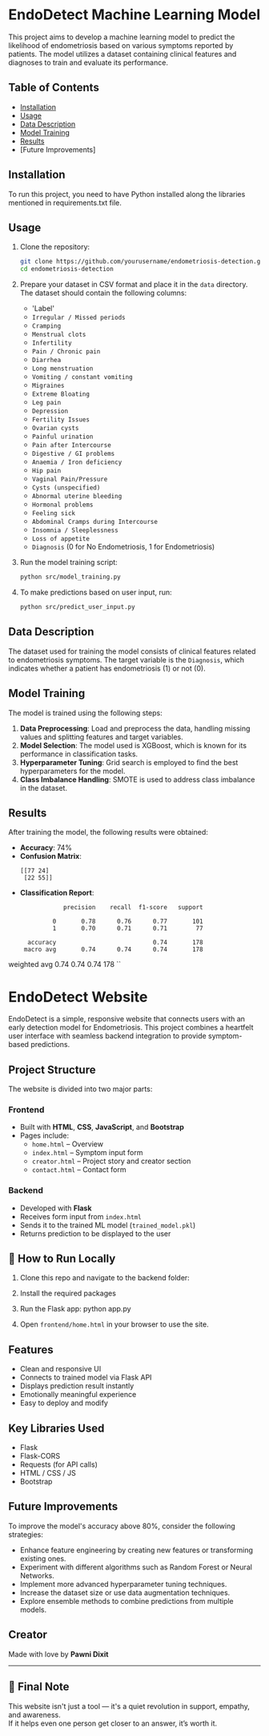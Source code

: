 # EndoDetect Machine Learning Model

This project aims to develop a machine learning model to predict the likelihood of endometriosis based on various symptoms reported by patients. The model utilizes a dataset containing clinical features and diagnoses to train and evaluate its performance.

## Table of Contents

- [Installation](#installation)
- [Usage](#usage)
- [Data Description](#data-description)
- [Model Training](#model-training)
- [Results](#results)
- [Future Improvements]

## Installation

To run this project, you need to have Python installed along the libraries mentioned in requirements.txt file.


## Usage

1. Clone the repository:

   ```bash
   git clone https://github.com/yourusername/endometriosis-detection.git
   cd endometriosis-detection
   ```

2. Prepare your dataset in CSV format and place it in the `data` directory. The dataset should contain the following columns:
   - 'Label'
   - `Irregular / Missed periods`
   - `Cramping`
   - `Menstrual clots`
   - `Infertility`
   - `Pain / Chronic pain`
   - `Diarrhea`
   - `Long menstruation`
   - `Vomiting / constant vomiting`
   - `Migraines`
   - `Extreme Bloating`
   - `Leg pain`
   - `Depression`
   - `Fertility Issues`
   - `Ovarian cysts`
   - `Painful urination`
   - `Pain after Intercourse`
   - `Digestive / GI problems`
   - `Anaemia / Iron deficiency`
   - `Hip pain`
   - `Vaginal Pain/Pressure`
   - `Cysts (unspecified)`
   - `Abnormal uterine bleeding`
   - `Hormonal problems`
   - `Feeling sick`
   - `Abdominal Cramps during Intercourse`
   - `Insomnia / Sleeplessness`
   - `Loss of appetite`
   - `Diagnosis` (0 for No Endometriosis, 1 for Endometriosis)

3. Run the model training script:

   ```bash
   python src/model_training.py
   ```

4. To make predictions based on user input, run:

   ```bash
   python src/predict_user_input.py
   ```

## Data Description

The dataset used for training the model consists of clinical features related to endometriosis symptoms. The target variable is the `Diagnosis`, which indicates whether a patient has endometriosis (1) or not (0).

## Model Training

The model is trained using the following steps:

1. **Data Preprocessing**: Load and preprocess the data, handling missing values and splitting features and target variables.
2. **Model Selection**: The model used is XGBoost, which is known for its performance in classification tasks.
3. **Hyperparameter Tuning**: Grid search is employed to find the best hyperparameters for the model.
4. **Class Imbalance Handling**: SMOTE is used to address class imbalance in the dataset.

## Results

After training the model, the following results were obtained:

- **Accuracy**: 74%
- **Confusion Matrix**:
  ```
  [[77 24]
   [22 55]]
  ```
- **Classification Report**:
  ```
              precision    recall  f1-score   support

           0       0.78      0.76      0.77       101
           1       0.70      0.71      0.71        77

    accuracy                           0.74       178
   macro avg       0.74      0.74      0.74       178
weighted avg       0.74      0.74      0.74       178
  ``


# EndoDetect Website

EndoDetect is a simple, responsive website that connects users with an early detection model for Endometriosis. This project combines a heartfelt user interface with seamless backend integration to provide symptom-based predictions.


## Project Structure

The website is divided into two major parts:

###  Frontend
- Built with **HTML**, **CSS**, **JavaScript**, and **Bootstrap**
- Pages include:
  - `home.html` – Overview
  - `index.html` – Symptom input form
  - `creator.html` – Project story and creator section
  - `contact.html` – Contact form

### Backend
- Developed with **Flask**
- Receives form input from `index.html`
- Sends it to the trained ML model (`trained_model.pkl`)
- Returns prediction to be displayed to the user


## 🚀 How to Run Locally

1. Clone this repo and navigate to the backend folder:

2. Install the required packages

3. Run the Flask app:
python app.py


4. Open `frontend/home.html` in your browser to use the site.


##  Features

-  Clean and responsive UI
-  Connects to trained model via Flask API
-  Displays prediction result instantly
-  Emotionally meaningful experience
-  Easy to deploy and modify



##  Key Libraries Used

- Flask  
- Flask-CORS  
- Requests (for API calls)  
- HTML / CSS / JS  
- Bootstrap  


## Future Improvements

To improve the model's accuracy above 80%, consider the following strategies:

- Enhance feature engineering by creating new features or transforming existing ones.
- Experiment with different algorithms such as Random Forest or Neural Networks.
- Implement more advanced hyperparameter tuning techniques.
- Increase the dataset size or use data augmentation techniques.
- Explore ensemble methods to combine predictions from multiple models.


##  Creator

Made with love by **Pawni Dixit**

---

## 🌸 Final Note

This website isn't just a tool — it's a quiet revolution in support, empathy, and awareness.  
If it helps even one person get closer to an answer, it’s worth it.


